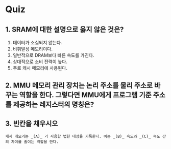 # Quiz

## 1. SRAM에 대한 설명으로 옳지 않은 것은?

1. 데이터가 소실되지 않는다.
2. 비휘발성 메모리이다.
3. 일반적으로 DRAM보다 빠른 속도를 가진다.
4. 상대적으로 소비 전력이 높다.
5. 주로 캐시 메모리에 사용된다.

## 2. MMU 메모리 관리 장치는 논리 주소를 물리 주소로 바꾸는 역할을 한다. 그렇다면 MMU에게 프로그램 기준 주소를 제공하는 레지스터의 명칭은?

## 3. 빈칸을 채우시오

`캐시 메모리는 _(A)_ 가 사용할 법한 대상을 기록한다. 이는 _(B)_ 속도와 _(C)_ 속도 간의 차이를 줄이는 역할을 한다. `
